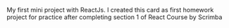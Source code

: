 My first mini project with ReactJs. I created this card as first homework project for practice after completing section 1 of React Course by Scrimba
